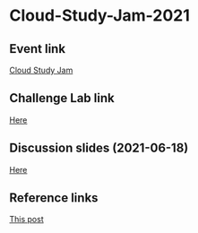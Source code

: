 # Cloud-Study-Jam-2021

## Event link

[Cloud Study Jam](https://events.withgoogle.com/cloud-study-jam-2021-twhk)

## Challenge Lab link

[Here](https://www.qwiklabs.com/focuses/12011?parent=catalog)

## Discussion slides (2021-06-18)

[Here](https://github.com/oktak/Cloud-Study-Jam-2021/blob/main/JAM%20Explore%20Machine%20Learning%20Models%20with%20Explainable%20AI%20Challenge%20Lab.pdf)

## Reference links

[This post](https://chriskyfung.github.io/blog/qwiklabs/Explore-Machine-Learning-Models-with-Explainable-AI-Challenge-Lab)
